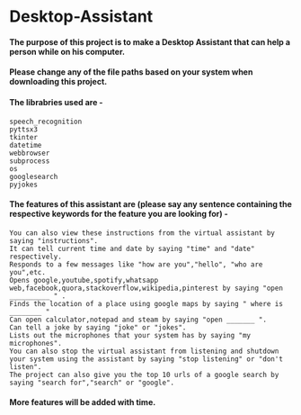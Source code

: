 # Desktop-Assistant

#### The purpose of this project is to make a Desktop Assistant that can help a person while on his computer.
#### Please change any of the file paths based on your system when downloading this project.

#### The librabries used are -
    speech_recognition 
    pyttsx3 
    tkinter 
    datetime 
    webbrowser 
    subprocess 
    os 
    googlesearch 
    pyjokes 
    
#### The features of this assistant are (please say any sentence containing the respective keywords for the feature you are looking for) -
    You can also view these instructions from the virtual assistant by saying "instructions".
    It can tell current time and date by saying "time" and "date" respectively.
    Responds to a few messages like "how are you","hello", "who are you",etc.
    Opens google,youtube,spotify,whatsapp web,facebook,quora,stackoverflow,wikipedia,pinterest by saying "open __________ " .
    Finds the location of a place using google maps by saying " where is ________ "
    Can open calculator,notepad and steam by saying "open _______ ".
    Can tell a joke by saying "joke" or "jokes".
    Lists out the microphones that your system has by saying "my microphones".
    You can also stop the virtual assistant from listening and shutdown your system using the assistant by saying "stop listening" or "don't listen".
    The project can also give you the top 10 urls of a google search by saying "search for","search" or "google".
    
#### More features will be added with time.


    

